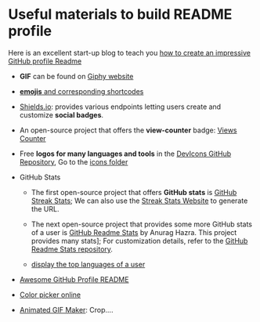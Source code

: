 # Useful materials to build README profile
<!--
**Jujie-YANG/Jujie-YANG** is a ✨ _special_ ✨ repository because its `README.md` (this file) appears on your GitHub profile.

Here are some ideas to get you started:

- 🔭 I’m currently working on ...
- 🌱 I’m currently learning ...
- 👯 I’m looking to collaborate on ...
- 🤔 I’m looking for help with ...
- 💬 Ask me about ...
- 📫 How to reach me: ...
- 😄 Pronouns: ...
- ⚡ Fun fact: ...
-->

Here is an excellent start-up blog to teach you [how to create an impressive GitHub profile Readme](https://www.sitepoint.com/github-profile-readme/)

- **GIF** can be found on [Giphy website](https://giphy.com/)
- [**emojis** and corresponding shortcodes](https://github.com/ikatyang/emoji-cheat-sheet/blob/master/README.md)
- [Shields.io](https://img.shields.io/): provides various endpoints letting users create and customize **social badges**.
- An open-source project that offers the **view-counter** badge: [Views Counter](https://github.com/antonkomarev/github-profile-views-counter)
- Free **logos for many languages and tools** in the [DevIcons GitHub Repository](https://github.com/devicons/devicon/), Go to the [icons folder](https://github.com/devicons/devicon/tree/master/icons)
    
- GitHub Stats
    - The first open-source project that offers **GitHub stats** is [GitHub Streak Stats](https://github.com/DenverCoder1/github-readme-streak-stats); We can also use the [Streak Stats Website](http://github-readme-streak-stats.herokuapp.com/demo/) to generate the URL.

    - The next open-source project that provides some more GitHub stats of a user is [GitHub Readme Stats](https://github.com/anuraghazra/github-readme-stats) by Anurag Hazra. This project provides many stats]; For customization details, refer to the [GitHub Readme Stats repository](https://github.com/anuraghazra/github-readme-stats).

    - [display the top languages of a user](https://github.com/anuraghazra/github-readme-stats)


- [Awesome GitHub Profile README](https://github.com/abhisheknaiidu/awesome-github-profile-readme)

- [Color picker online](https://imagecolorpicker.com/color-code)

- [Animated GIF Maker](https://ezgif.com/maker): Crop....